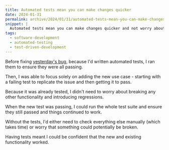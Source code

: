 ```yaml
---
title: Automated tests mean you can make changes quicker
date: 2024-01-31
permalink: archive/2024/01/31/automated-tests-mean-you-can-make-changes-quicker
snippet: |
  Automated tests mean you can make changes quicker and not worry about introducing regressions.
tags:
  - software-development
  - automated-testing
  - test-driven-development
---
```


Before fixing [yesterday's bug][yesterday], because I'd written automated tests, I ran them to ensure they were all passing.

Then, I was able to focus solely on adding the new use case - starting with a failing test to replicate the issue and then getting it to pass.

Because it was already tested, I didn't need to worry about breaking any other functionality and introducing regressions.

When the new test was passing, I could run the whole test suite and ensure they still passed and things continued to work.

Without the tests, I'd either need to check everything else manually (which takes time) or worry that something could potentially be broken.

Having tests meant I could be confident that the new and existing functionality worked.

[yesterday]: {{site.url}}/archive/2024/01/30/tdd-doesnt-mean-you-know-everything-upfront

